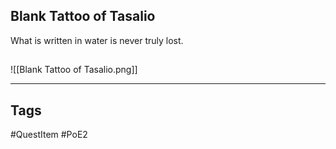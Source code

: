## Blank Tattoo of Tasalio
What is written in water is never truly lost.
## 
![[Blank Tattoo of Tasalio.png]]

---
## Tags
#QuestItem
#PoE2